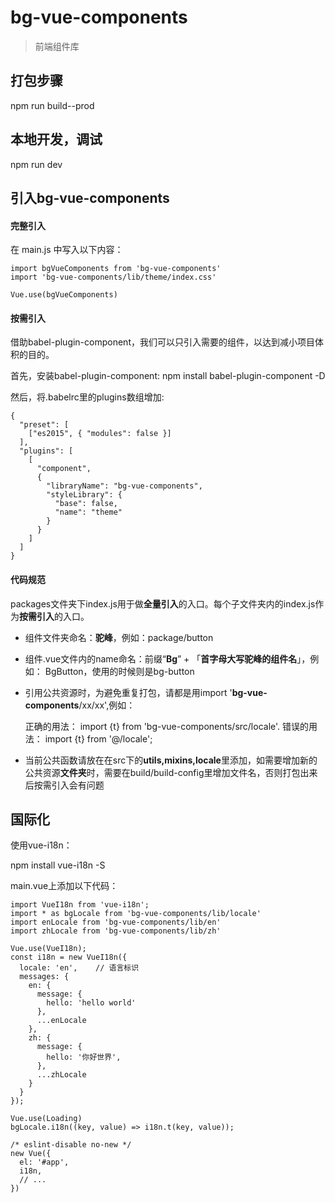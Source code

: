 # bg-vue-components

> 前端组件库

## 打包步骤

npm run build--prod

## 本地开发，调试

npm run dev

## 引入bg-vue-components

#### 完整引入
在 main.js 中写入以下内容：

```
import bgVueComponents from 'bg-vue-components'
import 'bg-vue-components/lib/theme/index.css'

Vue.use(bgVueComponents)
```

#### 按需引入

借助babel-plugin-component，我们可以只引入需要的组件，以达到减小项目体积的目的。

首先，安装babel-plugin-component:
npm install babel-plugin-component -D

然后，将.babelrc里的plugins数组增加:
```
{
  "preset": [
    ["es2015", { "modules": false }]
  ],
  "plugins": [
    [
      "component",
      {
        "libraryName": "bg-vue-components",
        "styleLibrary": {
          "base": false,
          "name": "theme"
        }
      }
    ]
  ]
}
```

#### 代码规范
packages文件夹下index.js用于做**全量引入**的入口。每个子文件夹内的index.js作为**按需引入**的入口。

- 组件文件夹命名：**驼峰**，例如：package/button
- 组件.vue文件内的name命名：前缀“**Bg**” + 「**首字母大写驼峰的组件名**」，例如： BgButton，使用的时候则是bg-button
- 引用公共资源时，为避免重复打包，请都是用import '**bg-vue-components**/xx/xx',例如：

  正确的用法： import {t} from 'bg-vue-components/src/locale'.
  错误的用法： import {t} from '@/locale';
- 当前公共函数请放在在src下的**utils,mixins,locale**里添加，如需要增加新的公共资源**文件夹**时，需要在build/build-config里增加文件名，否则打包出来后按需引入会有问题

## 国际化

使用vue-i18n：

npm install vue-i18n -S

main.vue上添加以下代码：
```
import VueI18n from 'vue-i18n';
import * as bgLocale from 'bg-vue-components/lib/locale'
import enLocale from 'bg-vue-components/lib/en'
import zhLocale from 'bg-vue-components/lib/zh'

Vue.use(VueI18n);
const i18n = new VueI18n({
  locale: 'en',    // 语言标识
  messages: {
    en: {
      message: {
        hello: 'hello world'
      },
      ...enLocale
    },
    zh: {
      message: {
        hello: '你好世界',
      },
      ...zhLocale
    }
  }
});

Vue.use(Loading)
bgLocale.i18n((key, value) => i18n.t(key, value));

/* eslint-disable no-new */
new Vue({
  el: '#app',
  i18n,
  // ...
})
```
